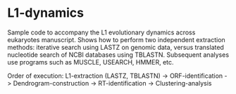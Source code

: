 # L1-dynamics
Sample code to accompany the L1 evolutionary dynamics across eukaryotes manuscript. Shows how to perform two independent extraction methods: iterative search using LASTZ on genomic data, versus translated nucleotide search of NCBI databases using TBLASTN. Subsequent analyses use programs such as MUSCLE, USEARCH, HMMER, etc.  

Order of execution:
L1-extraction (LASTZ, TBLASTN) -> ORF-identification -> Dendrogram-construction
                                                     -> RT-identification
                                                     -> Clustering-analysis
